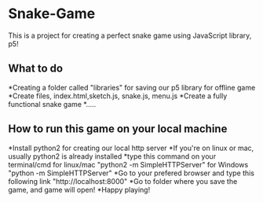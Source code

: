 # Snake-Game
This is a project for creating a perfect snake game using JavaScript library, p5!

## What to do
*Creating a folder called "libraries" for saving our p5 library for offline game
*Create files, index.html,sketch.js, snake.js, menu.js
*Create a fully functional snake game
*.....
 
## How to run this game on your local machine
*Install python2 for creating our local http server
*If you're on linux or mac, usually python2 is already installed
*type this command on your terminal/cmd for linux/mac "python2 -m SimpleHTTPServer" for Windows "python -m SimpleHTTPServer"
*Go to your prefered browser and type this following link "http://localhost:8000"
*Go to folder where you save the game, and game will open!
*Happy playing!

